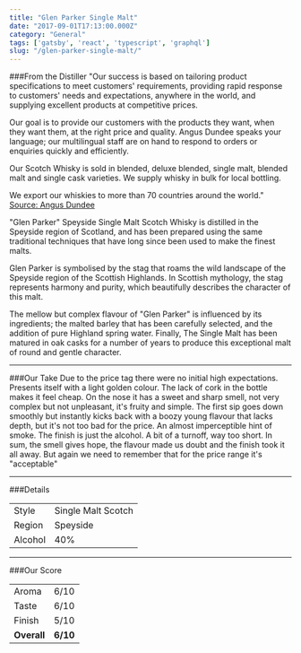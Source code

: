 ```yaml
---
title: "Glen Parker Single Malt"
date: "2017-09-01T17:13:00.000Z"
category: "General"
tags: ['gatsby', 'react', 'typescript', 'graphql']
slug: "/glen-parker-single-malt/"
---
```

###From the Distiller
"Our success is based on tailoring product specifications to meet customers' requirements, providing rapid response to customers' needs and expectations, anywhere in the world, and supplying excellent products at competitive prices.

Our goal is to provide our customers with the products they want, when they want them, at the right price and quality. Angus Dundee speaks your language; our multilingual staff are on hand to respond to orders or enquiries quickly and efficiently.

Our Scotch Whisky is sold in blended, deluxe blended, single malt, blended malt and single cask varieties. We supply whisky in bulk for local bottling.

We export our whiskies to more than 70 countries around the world."
[Source: Angus Dundee](http://www.angusdundee.co.uk/ad/about-us/)

"Glen Parker" Speyside Single Malt Scotch Whisky is distilled in the Speyside region of Scotland, and has been prepared using the same traditional techniques that have long since been used to make the finest malts.

Glen Parker is symbolised by the stag that roams the wild landscape of the Speyside region of the Scottish Highlands. In Scottish mythology, the stag represents harmony and purity, which beautifully describes the character of this malt.

The mellow but complex flavour of "Glen Parker" is influenced by its ingredients; the malted barley that has been carefully selected, and the addition of pure Highland spring water. Finally, The Single Malt has been matured in oak casks for a number of years to produce this exceptional malt of round and gentle character.

---

###Our Take
Due to the price tag there were no initial high expectations. Presents itself with a light golden colour. The lack of cork in the bottle makes it feel cheap. 
On the nose it has a sweet and sharp smell, not very complex but not unpleasant, it's fruity and simple.
The first sip goes down smoothly but instantly kicks back with a boozy young flavour that lacks depth, but it's not too bad for the price. An almost imperceptible hint of smoke.
The finish is just the alcohol. A bit of a turnoff, way too short.
In sum, the smell gives hope, the flavour made us doubt and the finish took it all away. But again we need to remember that for the price range it's "acceptable"

---

###Details
<table>  
<tr>  
<td class="grey">Style</td><td>Single Malt Scotch</td>  
</tr>  
<tr>  
<td class="grey">Region</td><td>Speyside</td>  
</tr>  
<tr>  
<td class="grey">Alcohol</td><td>40%</td>  
</tr>  
</table>


---

###Our Score
<table class="score-table">  
<tr>  
<td class="grey">Aroma</td><td>6/10</td>  
</tr>  
<tr>  
<td class="grey">Taste</td><td>6/10</td>  
</tr>  
<tr>  
<td class="grey">Finish</td><td>5/10</td>  
</tr>  
<tr>  
<td class="grey"><strong>Overall</strong></td><td><strong>6/10</strong></td>  
</tr>  
</table>
    